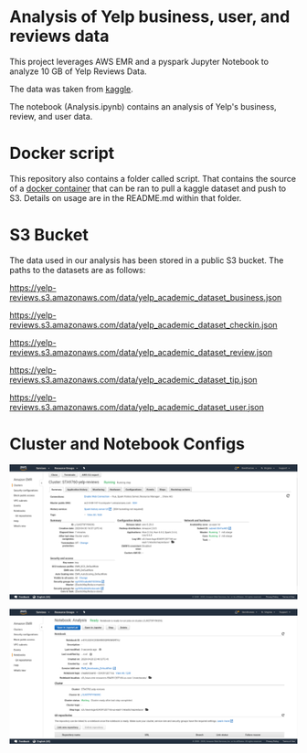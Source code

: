 # Analysis of Yelp business, user, and reviews data

This project leverages AWS EMR and a pyspark Jupyter Notebook to analyze 10 GB of Yelp Reviews Data. 

The data was taken from [kaggle](https://www.kaggle.com/yelp-dataset/yelp-dataset).

The notebook (Analysis.ipynb) contains an analysis of Yelp's business, review, and user data.

# Docker script
This repository also contains a folder called script. That contains the source of a [docker container](https://hub.docker.com/repository/docker/tbenthomas/kaggle_s3/tags?page=1) that can be ran to pull a kaggle dataset and push to S3. Details on usage are in the README.md within that folder. 

# S3 Bucket
The data used in our analysis has been stored in a public S3 bucket.
The paths to the datasets are as follows: 

https://yelp-reviews.s3.amazonaws.com/data/yelp_academic_dataset_business.json

https://yelp-reviews.s3.amazonaws.com/data/yelp_academic_dataset_checkin.json

https://yelp-reviews.s3.amazonaws.com/data/yelp_academic_dataset_review.json

https://yelp-reviews.s3.amazonaws.com/data/yelp_academic_dataset_tip.json

https://yelp-reviews.s3.amazonaws.com/data/yelp_academic_dataset_user.json

# Cluster and Notebook Configs
![image](config-screenshots/cluster-configuration.png)


![image](config-screenshots/jupyter_nb-config.png)


